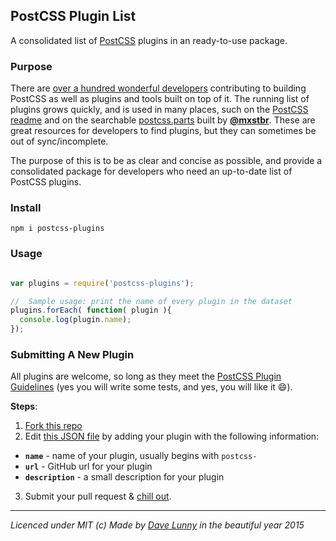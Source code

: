 ## PostCSS Plugin List

A consolidated list of [PostCSS](https://github.com/postcss/postcss) plugins in an ready-to-use package.

### Purpose

There are [over a hundred wonderful developers](https://github.com/postcss/postcss/graphs/contributors) contributing to building PostCSS as well as plugins and tools built on top of it. The running list of plugins grows quickly, and is used in many places, such on the [PostCSS readme](https://github.com/postcss/postcss#plugins) and on the searchable [postcss.parts](http://postcss.parts) built by [**@mxstbr**](https://github.com/mxstbr). These are great resources for developers to find plugins, but they can sometimes be out of sync/incomplete.

The purpose of this is to be as clear and concise as possible, and provide a consolidated package for developers who need an up-to-date list of PostCSS plugins.

### Install

```
npm i postcss-plugins
```

### Usage

```javascript

var plugins = require('postcss-plugins');

//  Sample usage: print the name of every plugin in the dataset
plugins.forEach( function( plugin ){
  console.log(plugin.name);
});

```

### Submitting A New Plugin

All plugins are welcome, so long as they meet the [PostCSS Plugin Guidelines](https://github.com/postcss/postcss/blob/master/docs/guidelines/plugin.md) (yes you will write some tests, and yes, you will like it :smile:).

**Steps**:

1. [Fork this repo](https://github.com/himynameisdave/postcss-plugins#fork-destination-box)
2. Edit [this JSON file](https://github.com/himynameisdave/postcss-plugins/blob/master/plugins.json) by adding your plugin with the following information:
  + **`name`** - name of your plugin, usually begins with `postcss-`
  + **`url`** - GitHub url for your plugin
  + **`description`** - a small description for your plugin
3. Submit your pull request & [chill out](http://i.imgur.com/dZzkNc7.gif).

---

*Licenced under MIT (c) Made by [Dave Lunny](https://twitter.com/dave_lunny) in the beautiful year 2015*
